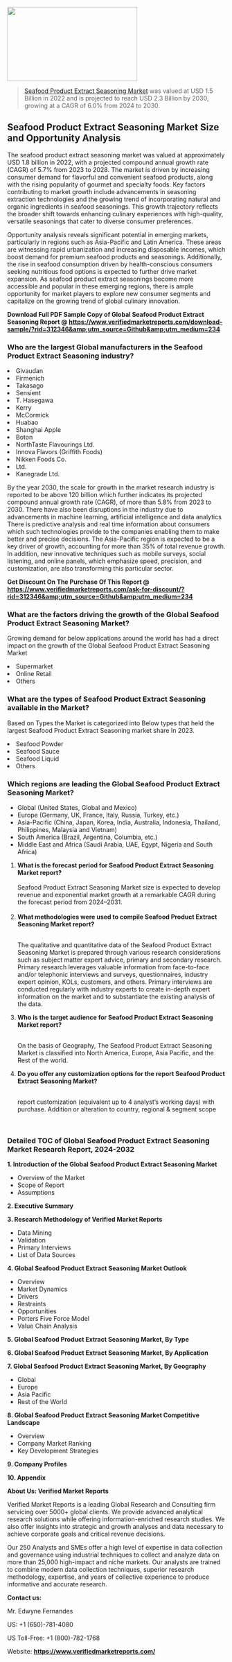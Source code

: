 
<img src="https://ffe5etoiles.com/wp-content/uploads/2024/12/MST1-300x171.png" alt="" width="300" height="171" class="alignnone size-medium wp-image-20088" /><blockquote><p><p><a href="https://www.verifiedmarketreports.com/download-sample/?rid=312346&utm_source=Github&utm_medium=234" target="_blank">Seafood Product Extract Seasoning Market</a> was valued at USD 1.5 Billion in 2022 and is projected to reach USD 2.3 Billion by 2030, growing at a CAGR of 6.0% from 2024 to 2030.</p></blockquote><p><h2>Seafood Product Extract Seasoning Market Size and Opportunity Analysis</h2><p>The seafood product extract seasoning market was valued at approximately USD 1.8 billion in 2022, with a projected compound annual growth rate (CAGR) of 5.7% from 2023 to 2028. The market is driven by increasing consumer demand for flavorful and convenient seafood products, along with the rising popularity of gourmet and specialty foods. Key factors contributing to market growth include advancements in seasoning extraction technologies and the growing trend of incorporating natural and organic ingredients in seafood seasonings. This growth trajectory reflects the broader shift towards enhancing culinary experiences with high-quality, versatile seasonings that cater to diverse consumer preferences.</p><p>Opportunity analysis reveals significant potential in emerging markets, particularly in regions such as Asia-Pacific and Latin America. These areas are witnessing rapid urbanization and increasing disposable incomes, which boost demand for premium seafood products and seasonings. Additionally, the rise in seafood consumption driven by health-conscious consumers seeking nutritious food options is expected to further drive market expansion. As seafood product extract seasonings become more accessible and popular in these emerging regions, there is ample opportunity for market players to explore new consumer segments and capitalize on the growing trend of global culinary innovation.</p></p><p class=""><strong>Download Full PDF Sample Copy of Global Seafood Product Extract Seasoning Report @ <a href="https://www.verifiedmarketreports.com/download-sample/?rid=312346&amp;utm_source=Github&amp;utm_medium=234" target="_blank">https://www.verifiedmarketreports.com/download-sample/?rid=312346&amp;utm_source=Github&amp;utm_medium=234</a></strong></p><h3 id="" class="">Who are the largest Global manufacturers in the Seafood Product Extract Seasoning industry?</h3><p><li>Givaudan</li><li> Firmenich</li><li> Takasago</li><li> Sensient</li><li> T. Hasegawa</li><li> Kerry</li><li> McCormick</li><li> Huabao</li><li> Shanghai Apple</li><li> Boton</li><li> NorthTaste Flavourings Ltd.</li><li> Innova Flavors (Griffith Foods)</li><li> Nikken Foods Co.</li><li>Ltd.</li><li> Kanegrade Ltd.</li></p><div class=""><div class="" dir="" data-message-author-role="" data-message-id="" data-message-model-slug=""><div class=""><div class=""><div class=""><div class="" dir="" data-message-author-role="" data-message-id="" data-message-model-slug=""><div class=""><div class=""><p>By the year 2030, the scale for growth in the market research industry is reported to be above 120 billion which further indicates its projected compound annual growth rate (CAGR), of more than 5.8% from 2023 to 2030. There have also been disruptions in the industry due to advancements in machine learning, artificial intelligence and data analytics There is predictive analysis and real time information about consumers which such technologies provide to the companies enabling them to make better and precise decisions. The Asia-Pacific region is expected to be a key driver of growth, accounting for more than 35% of total revenue growth. In addition, new innovative techniques such as mobile surveys, social listening, and online panels, which emphasize speed, precision, and customization, are also transforming this particular sector.</p><p><strong>Get Discount On The Purchase Of This Report @&nbsp; <a href="https://www.verifiedmarketreports.com/ask-for-discount/?rid=312346&amp;utm_source=Github&amp;utm_medium=234" target="_blank">https://www.verifiedmarketreports.com/ask-for-discount/?rid=312346&amp;utm_source=Github&amp;utm_medium=234</a></strong></p></div></div></div></div></div></div></div></div><h3 id="" class="">What are the factors driving the growth of the Global Seafood Product Extract Seasoning Market?</h3><p id="" class="">Growing demand for below applications around the world has had a direct impact on the growth of the Global Seafood Product Extract Seasoning Market</p><p id="" class=""><li>Supermarket</li><li> Online Retail</li><li> Others</li></p><h3 id="" class="">What are the types of Seafood Product Extract Seasoning available in the Market?</h3><p id="" class="">Based on Types the Market is categorized into Below types that held the largest Seafood Product Extract Seasoning market share In 2023.</p><p id="" class=""><li>Seafood Powder</li><li> Seafood Sauce</li><li> Seafood Liquid</li><li> Others</li></p><h3 id="" class="">Which regions are leading the Global Seafood Product Extract Seasoning Market?</h3><ul><li>Global (United States, Global and Mexico)</li><li>Europe (Germany, UK, France, Italy, Russia, Turkey, etc.)</li><li>Asia-Pacific (China, Japan, Korea, India, Australia, Indonesia, Thailand, Philippines, Malaysia and Vietnam)</li><li>South America (Brazil, Argentina, Columbia, etc.)</li><li>Middle East and Africa (Saudi Arabia, UAE, Egypt, Nigeria and South Africa)</li></ul><p><ol><li><strong>What is the forecast period for Seafood Product Extract Seasoning Market report?<br /></strong><br /><span data-sheets-root="1" data-sheets-value="{&quot;1&quot;:2,&quot;2&quot;:&quot;XXXX size is expected to develop revenue and exponential market growth at a remarkable CAGR during the forecast period from 2024&ndash;2030.&quot;}" data-sheets-userformat="{&quot;2&quot;:12674,&quot;4&quot;:{&quot;1&quot;:2,&quot;2&quot;:16776960},&quot;10&quot;:2,&quot;11&quot;:0,&quot;15&quot;:&quot;Arial&quot;,&quot;16&quot;:12}">Seafood Product Extract Seasoning Market size is expected to develop revenue and exponential market growth at a remarkable CAGR during the forecast period from 2024&ndash;2031.</span><br /><br /></li><li><strong>What methodologies were used to compile Seafood Product Extract Seasoning Market report?<br /><br /></strong><p>The qualitative and quantitative data of the&nbsp;Seafood Product Extract Seasoning Market is prepared through various research considerations such as subject matter expert advice, primary and secondary research. Primary research leverages valuable information from face-to-face and/or telephonic interviews and surveys, questionnaires, industry expert opinion, KOLs, customers, and others. Primary interviews are conducted regularly with industry experts to create in-depth expert information on the market and to substantiate the existing analysis of the data.&nbsp;</p></li><li><strong>Who is the target audience for Seafood Product Extract Seasoning Market report?<br /><br /></strong><p>On the basis of Geography, The&nbsp;Seafood Product Extract Seasoning Market is classified into North America, Europe, Asia Pacific, and the Rest of the world.</p></li><li><strong>Do you offer any customization options for the report Seafood Product Extract Seasoning Market?<br /><br /></strong><p>report customization (equivalent up to 4 analyst&rsquo;s working days) with purchase. Addition or alteration to country, regional &amp; segment scope</p><p>&nbsp;</p></li></ol></p><h3 id="" class="">Detailed TOC of Global Seafood Product Extract Seasoning Market Research Report, 2024-2032</h3><p id="" class=""><strong>1. Introduction of the Global Seafood Product Extract Seasoning Market</strong></p><ul><li>Overview of the Market</li><li>Scope of Report</li><li>Assumptions</li></ul><p id="" class=""><strong>2. Executive Summary</strong></p><p id="" class=""><strong>3. Research Methodology of&nbsp;Verified Market Reports</strong></p><ul><li>Data Mining</li><li>Validation</li><li>Primary Interviews</li><li>List of Data Sources</li></ul><p id="" class=""><strong>4. Global Seafood Product Extract Seasoning Market Outlook</strong></p><ul><li>Overview</li><li>Market Dynamics</li><li>Drivers</li><li>Restraints</li><li>Opportunities</li><li>Porters Five Force Model</li><li>Value Chain Analysis</li></ul><p id="" class=""><strong>5. Global Seafood Product Extract Seasoning Market, By&nbsp;Type</strong></p><p id="" class=""><strong>6. Global Seafood Product Extract Seasoning Market, By Application</strong></p><p id="" class=""><strong>7. Global Seafood Product Extract Seasoning Market, By Geography</strong></p><ul><li>Global</li><li>Europe</li><li>Asia Pacific</li><li>Rest of the World</li></ul><p id="" class=""><strong>8. Global Seafood Product Extract Seasoning Market Competitive Landscape</strong></p><ul><li>Overview</li><li>Company Market Ranking</li><li>Key Development Strategies</li></ul><p id="" class=""><strong>9. Company Profiles</strong></p><p id="" class=""><strong>10. Appendix</strong></p><p id="" class=""><strong>About Us: Verified Market Reports</strong></p><p id="" class="">Verified Market Reports is a leading Global Research and Consulting firm servicing over 5000+ global clients. We provide advanced analytical research solutions while offering information-enriched research studies. We also offer insights into strategic and growth analyses and data necessary to achieve corporate goals and critical revenue decisions.</p><p id="" class="">Our 250 Analysts and SMEs offer a high level of expertise in data collection and governance using industrial techniques to collect and analyze data on more than 25,000 high-impact and niche markets. Our analysts are trained to combine modern data collection techniques, superior research methodology, expertise, and years of collective experience to produce informative and accurate research.</p><p id="" class=""><strong>Contact us:</strong></p><p id="" class="">Mr. Edwyne Fernandes</p><p id="" class="">US: +1 (650)-781-4080</p><p id="" class="">US Toll-Free: +1 (800)-782-1768</p><p id="" class="">Website: <a target="" data-test-app-aware-link=""><strong>https://www.verifiedmarketreports.com/</strong></a></p>
